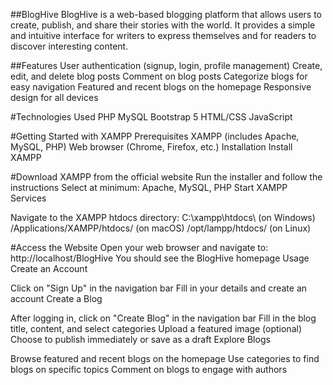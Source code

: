 ##BlogHive
BlogHive is a web-based blogging platform that allows users to create, publish, and share their stories with the world. It provides a simple and intuitive interface for writers to express themselves and for readers to discover interesting content.

##Features
User authentication (signup, login, profile management)
Create, edit, and delete blog posts
Comment on blog posts
Categorize blogs for easy navigation
Featured and recent blogs on the homepage
Responsive design for all devices

#Technologies Used
PHP
MySQL
Bootstrap 5
HTML/CSS
JavaScript

#Getting Started with XAMPP
Prerequisites
XAMPP (includes Apache, MySQL, PHP)
Web browser (Chrome, Firefox, etc.)
Installation
Install XAMPP

#Download XAMPP from the official website
Run the installer and follow the instructions
Select at minimum: Apache, MySQL, PHP
Start XAMPP Services

Navigate to the XAMPP htdocs directory:
C:\xampp\htdocs\      (on Windows)
/Applications/XAMPP/htdocs/   (on macOS)
/opt/lampp/htdocs/    (on Linux)

#Access the Website
Open your web browser and navigate to: http://localhost/BlogHive
You should see the BlogHive homepage
Usage
Create an Account

Click on "Sign Up" in the navigation bar
Fill in your details and create an account
Create a Blog

After logging in, click on "Create Blog" in the navigation bar
Fill in the blog title, content, and select categories
Upload a featured image (optional)
Choose to publish immediately or save as a draft
Explore Blogs

Browse featured and recent blogs on the homepage
Use categories to find blogs on specific topics
Comment on blogs to engage with authors
